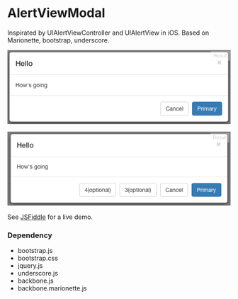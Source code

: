 # AlertViewModal

Inspirated by UIAlertViewController and UIAlertView in iOS. Based on Marionette, bootstrap, underscore. 

![Alt text](/sample1.png?raw=true "Optional title")

![Alt text](/sample2.png?raw=true "Optional title")


 See [JSFiddle] for a live demo.

### Dependency
- bootstrap.js
- bootstrap.css
- jquery.js
- underscore.js
- backbone.js
- backbone.marionette.js

[JSFiddle]:http://jsfiddle.net/raxcat/h5tgdczg/2/
